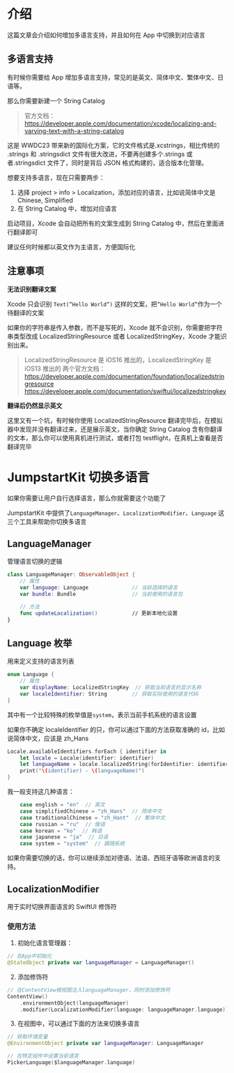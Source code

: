 # 介绍

这篇文章会介绍如何增加多语言支持，并且如何在 App 中切换到对应语言

## 多语言支持

有时候你需要给 App 增加多语言支持，常见的是英文、简体中文、繁体中文、日语等。

那么你需要新建一个 String Catalog

> 官方文档：https://developer.apple.com/documentation/xcode/localizing-and-varying-text-with-a-string-catalog

这是 WWDC23 带来新的国际化方案，它的文件格式是.xcstrings，相比传统的 .strings 和 .stringsdict 文件有很大改进，不要再创建多个.strings 或者.stringsdict 文件了，同时是背后 JSON 格式构建的，适合版本化管理。

想要支持多语言，现在只需要两步：

1. 选择 project > info > Localization，添加对应的语言，比如说简体中文是 Chinese, Simplified
2. 在 String Catalog 中，增加对应语言

启动项目，Xcode 会自动把所有的文案生成到 String Catalog 中，然后在里面进行翻译即可

建议任何时候都以英文作为主语言，方便国际化

## 注意事项

**无法识别翻译文案**

Xcode 只会识别 `Text(”Hello World”)` 这样的文案，把`”Hello World”`作为一个待翻译的文案

如果你的字符串是传入参数，而不是写死的，Xcode 就不会识别，你需要把字符串类型改成 LocalizedStringResource 或者 LocalizedStringKey，Xcode 才能识别出来。

> LocalizedStringResource 是 iOS16 推出的，LocalizedStringKey 是 iOS13 推出的
> 两个官方文档：
> https://developer.apple.com/documentation/foundation/localizedstringresource
> https://developer.apple.com/documentation/swiftui/localizedstringkey

**翻译后仍然显示英文**

这里又有一个坑，有时候你使用 LocalizedStringResource 翻译完毕后，在模拟器中发现并没有翻译过来，还是展示英文，当你确定 String Catalog 含有你翻译的文本，那么你可以使用真机进行测试，或者打包 testflight，在真机上查看是否翻译完毕

# JumpstartKit 切换多语言

如果你需要让用户自行选择语言，那么你就需要这个功能了

JumpstartKit 中提供了`LanguageManager`、`LocalizationModifier`、`Language` 这三个工具来帮助你切换多语言

## LanguageManager

管理语言切换的逻辑

```swift
class LanguageManager: ObservableObject {
    // 属性
    var language: Language              // 当前选择的语言
    var bundle: Bundle                  // 当前使用的语言包

    // 方法
    func updateLocalization()           // 更新本地化设置
}
```

## Language 枚举

用来定义支持的语言列表

```swift
enum Language {
    // 属性
    var displayName: LocalizedStringKey  // 获取当前语言的显示名称
    var localeIdentifier: String        // 获取实际使用的语言代码
}
```

其中有一个比较特殊的枚举值是`system`，表示当前手机系统的语言设置

如果你不确定 localeIdentifier 的只，你可以通过下面的方法获取准确的 id，比如说简体中文，应该是 zh_Hans

```swift
Locale.availableIdentifiers.forEach { identifier in
    let locale = Locale(identifier: identifier)
    let languageName = locale.localizedString(forIdentifier: identifier) ?? "Unknown"
    print("\(identifier) - \(languageName)")
}
```

我一般支持这几种语言：

```swift
    case english = "en"  // 英文
    case simplifiedChinese = "zh_Hans"  // 简体中文
    case traditionalChinese = "zh_Hant"  // 繁体中文
    case russian = "ru"  // 俄语
    case korean = "ko"  // 韩语
    case japanese = "ja"  // 日语
    case system = "system"  // 跟随系统
```

如果你需要切换的话，你可以继续添加对德语、法语、西班牙语等欧洲语言的支持。

## LocalizationModifier

用于实时切换界面语言的 SwiftUI 修饰符

### 使用方法

1. 初始化语言管理器：

```swift
// 在App中初始化
@StateObject private var languageManager = LanguageManager()
```

2. 添加修饰符

```swift
// 在ContentView根视图注入languageManager，同时添加修饰符
ContentView()
	.environmentObject(languageManager)
	.modifier(LocalizationModifier(language: languageManager.language))
```

3. 在视图中，可以通过下面的方法来切换多语言

```swift
// 获取环境变量
@EnvironmentObject private var languageManager: LanguageManager

// 在特定组件中设置当前语言
PickerLanguage($languageManager.language)
```
